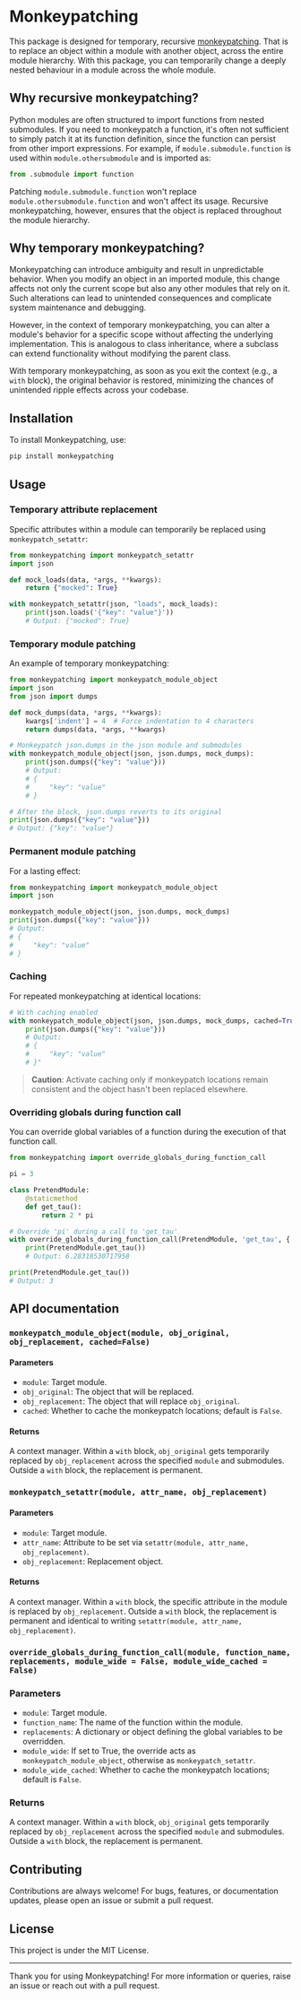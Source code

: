 # Monkeypatching

This package is designed for temporary, recursive [monkeypatching](https://en.wikipedia.org/wiki/Monkey_patch). That is to replace an object within a module with another object, across the entire module hierarchy. With this package, you can temporarily change a deeply nested behaviour in a module across the whole module.

## Why recursive monkeypatching?

Python modules are often structured to import functions from nested submodules. If you need to monkeypatch a function, it's often not sufficient to simply patch it at its function definition, since the function can persist from other import expressions. For example, if `module.submodule.function` is used within `module.othersubmodule` and is imported as:

```python
from .submodule import function
```

Patching `module.submodule.function` won't replace `module.othersubmodule.function` and won't affect its usage. Recursive monkeypatching, however, ensures that the object is replaced throughout the module hierarchy.

## Why temporary monkeypatching?


Monkeypatching can introduce ambiguity and result in unpredictable behavior. When you modify an object in an imported module, this change affects not only the current scope but also any other modules that rely on it. Such alterations can lead to unintended consequences and complicate system maintenance and debugging.

However, in the context of temporary monkeypatching, you can alter a module's behavior for a specific scope without affecting the underlying implementation. This is analogous to class inheritance, where a subclass can extend functionality without modifying the parent class.

With temporary monkeypatching, as soon as you exit the context (e.g., a `with` block), the original behavior is restored, minimizing the chances of unintended ripple effects across your codebase.

## Installation

To install Monkeypatching, use:

```bash
pip install monkeypatching
```

## Usage

### Temporary attribute replacement

Specific attributes within a module can temporarily be replaced using `monkeypatch_setattr`:

```python
from monkeypatching import monkeypatch_setattr
import json

def mock_loads(data, *args, **kwargs):
    return {"mocked": True}

with monkeypatch_setattr(json, "loads", mock_loads):
    print(json.loads('{"key": "value"}')) 
    # Output: {"mocked": True}
```

### Temporary module patching

An example of temporary monkeypatching:

```python
from monkeypatching import monkeypatch_module_object
import json
from json import dumps

def mock_dumps(data, *args, **kwargs):
    kwargs['indent'] = 4  # Force indentation to 4 characters
    return dumps(data, *args, **kwargs)

# Monkeypatch json.dumps in the json module and submodules
with monkeypatch_module_object(json, json.dumps, mock_dumps):
    print(json.dumps({"key": "value"}))  
    # Output: 
    # {
    #     "key": "value"
    # }

# After the block, json.dumps reverts to its original
print(json.dumps({"key": "value"})) 
# Output: {"key": "value"}
```

### Permanent module patching

For a lasting effect:

```python
from monkeypatching import monkeypatch_module_object
import json

monkeypatch_module_object(json, json.dumps, mock_dumps)
print(json.dumps({"key": "value"}))  
# Output: 
# {
#     "key": "value"
# }
```

### Caching

For repeated monkeypatching at identical locations:

```python
# With caching enabled
with monkeypatch_module_object(json, json.dumps, mock_dumps, cached=True):
    print(json.dumps({"key": "value"}))  
    # Output: 
    # {
    #     "key": "value"
    # }"
```

> **Caution**: Activate caching only if monkeypatch locations remain consistent and the object hasn't been replaced elsewhere.

### Overriding globals during function call

You can override global variables of a function during the execution of that function call.

```python
from monkeypatching import override_globals_during_function_call

pi = 3

class PretendModule:
    @staticmethod
    def get_tau():
        return 2 * pi

# Override 'pi' during a call to 'get_tau'
with override_globals_during_function_call(PretendModule, 'get_tau', {'pi': 3.14159265358979}):
    print(PretendModule.get_tau())
    # Output: 6.28318530717958

print(PretendModule.get_tau())
# Output: 3
```

## API documentation

### `monkeypatch_module_object(module, obj_original, obj_replacement, cached=False)`

#### Parameters

* `module`: Target module.
* `obj_original`: The object that will be replaced.
* `obj_replacement`: The object that will replace `obj_original`.
* `cached`: Whether to cache the monkeypatch locations; default is `False`.

#### Returns

A context manager. Within a `with` block, `obj_original` gets temporarily replaced by `obj_replacement` across the specified `module` and submodules. Outside a `with` block, the replacement is permanent.

### `monkeypatch_setattr(module, attr_name, obj_replacement)`

#### Parameters

* `module`: Target module.
* `attr_name`: Attribute to be set via `setattr(module, attr_name, obj_replacement)`.
* `obj_replacement`: Replacement object.

#### Returns

A context manager. Within a `with` block, the specific attribute in the module is replaced by `obj_replacement`. Outside a `with` block, the replacement is permanent and identical to writing `setattr(module, attr_name, obj_replacement)`.


### `override_globals_during_function_call(module, function_name, replacements, module_wide = False, module_wide_cached = False)`

### Parameters

* `module`: Target module.
* `function_name`: The name of the function within the module.
* `replacements`: A dictionary or object defining the global variables to be overridden.
* `module_wide`: If set to True, the override acts as `monkeypatch_module_object`, otherwise as `monkeypatch_setattr`.
* `module_wide_cached`: Whether to cache the monkeypatch locations; default is `False`.

### Returns

A context manager. Within a `with` block, `obj_original` gets temporarily replaced by `obj_replacement` across the specified `module` and submodules. Outside a `with` block, the replacement is permanent.


## Contributing

Contributions are always welcome! For bugs, features, or documentation updates, please open an issue or submit a pull request.

## License

This project is under the MIT License.

* * *

Thank you for using Monkeypatching! For more information or queries, raise an issue or reach out with a pull request.
